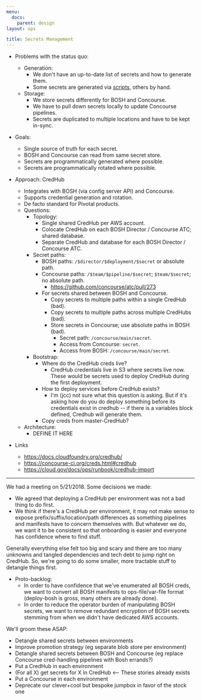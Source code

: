 ```yaml
---
menu:
  docs:
    parent: design
layout: ops

title: Secrets Management
---
```


* Problems with the status quo:
    * Generation:
        * We don't have an up-to-date list of secrets and how to generate them.
        * Some secrets are generated via [scripts](https://github.com/18F/cg-secret-rotation), others by hand.
    * Storage:
        * We store secrets differently for BOSH and Concourse.
        * We have to pull down secrets locally to update Concourse pipelines.
        * Secrets are duplicated to multiple locations and have to be kept in-sync.
* Goals:
    * Single source of truth for each secret.
    * BOSH and Concourse can read from same secret store.
    * Secrets are programmatically generated where possible.
    * Secrets are programmatically rotated where possible.
* Approach: CredHub
    * Integrates with BOSH (via config server API) and Concourse.
    * Supports credential generation and rotation.
    * De facto standard for Pivotal products.
    * Questions:
        * Topology:
            * Single shared CredHub per AWS account.
            * Colocate CredHub on each BOSH Director / Concourse ATC; shared database.
            * Separate CredHub and database for each BOSH Director / Concourse ATC.
        * Secret paths:
            * BOSH paths: `/$director/$deployment/$secret` or absolute path.
            * Concourse paths: `/$team/$pipeline/$secret`; `$team/$secret`; no absolute path.
                * https://github.com/concourse/atc/pull/273
            * For secrets shared between BOSH and Concourse.
                * Copy secrets to multiple paths within a single CredHub (bad).
                * Copy secrets to multiple paths across multiple CredHubs (bad).
                * Store secrets in Concourse; use absolute paths in BOSH (bad).
                    * Secret path: `/concourse/main/secret`.
                    * Access from Concourse: `secret`.
                    * Access from BOSH: `/concourse/main/secret`.
        * Bootstrap:
            * Where do the CredHub creds live?
              * CredHub credentials live in S3 where secrets live now. These
                would be secrets used to deploy CredHub during the first
                deployment.
            * How to deploy services before CredHub exists?
              * I'm (jcc) not sure what this question is asking.  But  if it's asking how do you do deploy something before its credentials exist in credhub -- if there is a variables block defined, Credhub will generate them.
            * Copy creds from master-CredHub?
    * Architecture:
      * DEFINE IT HERE


* Links
    * https://docs.cloudfoundry.org/credhub/
    * https://concourse-ci.org/creds.html#credhub
    * https://cloud.gov/docs/ops/runbook/credhub-import

---
We had a meeting on 5/21/2018. Some decisions we made:

* We agreed that deploying a CredHub per environment was not a bad thing to do first.
* We think if there's a CredHub per environment, it may not make sense to expose prefix/suffix/location/path differences as something pipelines and manifests have to concern themselves with. But whatever we do, we want it to be consistent so that onboarding is easier and everyone has confidence where to find stuff.

Generally everything else felt too big and scary and there are too many unknowns and tangled dependencies and tech debt to jump right on CredHub. So, we're going to do some smaller, more tractable stuff to detangle things first.

* Proto-backlog:
  * In order to have confidence that we've enumerated all BOSH creds, we want to convert all BOSH manifests to ops-file/var-file format (deploy-bosh is gross, many others are already done).
  * In order to reduce the operator burden of manipulating BOSH secrets, we want to remove redundant encryption of BOSH secrets stemming from when we didn't have dedicated AWS accounts.

We'll groom these ASAP:
  * Detangle shared secrets between environments
  * Improve promotion strategy (eg separate blob store per environment)
  * Detangle shared secrets between BOSH and Concourse (eg replace Concourse cred-handling pipelines with Bosh errands?)
  * Put a CredHub in each environment
  * (For all X) get secrets for X in CredHub <-- These stories already exists
  * Put a Concourse in each environment
  * Deprecate our clever+cool but bespoke jumpbox in favor of the stock one
